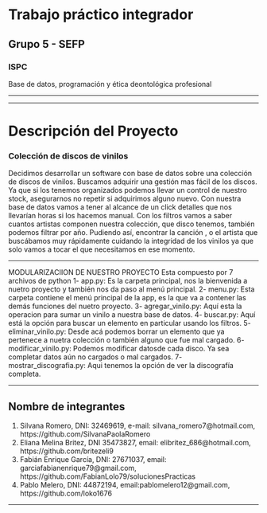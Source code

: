 <h1>Trabajo práctico integrador</h1>
<h2>Grupo 5 - SEFP</h2>
<h3>ISPC</h3>
<p>Base de datos,  programación y ética deontológica profesional</p>
<hr>

<hr>

<h1>Descripción del Proyecto</h1>
<h3>Colección de discos de vinilos</h3>
<p>Decidimos desarrollar un software con base de datos sobre una colección de discos de vinilos.
 Buscamos adquirir una gestión mas fácil de los discos. Ya que si los tenemos organizados podemos llevar un control de nuestro stock, asegurarnos no repetir si adquirimos alguno nuevo. 
Con nuestra base de datos vamos a tener al alcance de un click detalles que nos llevarían horas si los hacemos manual. Con los filtros vamos a saber cuantos artistas componen nuestra colección, que disco tenemos, también podemos filtrar por año. Pudiendo así, encontrar la canción , o el artista que buscábamos muy rápidamente cuidando la integridad de los vinilos ya que solo vamos a tocar el que necesitamos en ese momento.  </p>
<p></p>
<p></p>
<p></p>
<p></p>

<hr>

<p> MODULARIZACIION DE NUESTRO PROYECTO
Esta compuesto por 7 archivos de python 
 1- app.py: Es la carpeta principal, nos la bienvenida  a nuetro proyecto y también nos da paso al menú principal.
 2- menu.py: Esta carpeta contiene el menú principal de la app, es la que va a contener  las demás funciones del nuetro proyecto.
 3- agregar_vinilo.py: Aquí esta la operacion para sumar un vinilo a nuestra base de datos.
 4- buscar.py: Aquí está la opción para buscar un elemento en particular usando los filtros. 
 5- eliminar_vinilo.py: Desde acá podemos borrar un elemento que ya pertenece a nuetra colección o también alguno que fue mal cargado.
 6- modificar_vinilo.py: Podemos modificar datosde cada disco. Ya sea completar datos aún no cargados o mal cargados. 
 7- mostrar_discografia.py: Aqui tenemos la opción de ver la discografía completa.

<hr>

<h2>Nombre de integrantes</h2>
<!-- <p></p>  -->
<ol>
  <li>
    Silvana Romero, DNI: 32469619, e-mail: silvana_romero7@hotmail.com, https://github.com/SilvanaPaolaRomero 
  </li>

  <li>
    Eliana Melina Britez, DNI 35473827, email: elibritez_686@hotmail.com, https://github.com/britezeli9
  </li>

  <li>
    Fabián Enrique García, DNI: 27671037, email: garciafabianenrique79@gmail.com, https://github.com/FabianLolo79/solucionesPracticas
  </li>

  <li>
    Pablo Melero, DNI: 44872194, email:pablomelero12@gmail.com, https://github.com/loko1676
  </li>
</ol>

<hr>